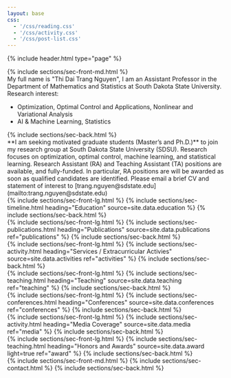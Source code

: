 ```yaml
---
layout: base
css:
  - '/css/reading.css'
  - '/css/activity.css'
  - '/css/post-list.css'
---
```


{% include header.html type="page" %}

<!-- intro -->
<section class="alt-color me-desc">
  {% include sections/sec-front-md.html %}
  <div class="me-description">
  My full name is "Thi Dai Trang Nguyen", I am an Assistant Professor in the Department of Mathematics and Statistics at South Dakota State University.
  </div>
  <div class="me-description">
    Research interest:
    <ul>
      <li>Optimization, Optimal Control and Applications, Nonlinear and Variational Analysis</li>
      <li> AI & Machine Learning, Statistics </li>
    </ul>
  </div>
  {% include sections/sec-back.html %}
</section>

<section class="announcement">
  <div class="container" markdown="1">
  **I am seeking motivated graduate students (Master’s and Ph.D.)** to join my research group at South Dakota State University (SDSU). Research focuses on optimization, optimal control, machine learning, and statistical learning.  Research Assistant (RA) and Teaching Assistant (TA) positions are available, and fully-funded. In particular, RA positions are will be awarded as soon as qualified candidates are identified. Please email a brief CV and statement of interest to [trang.nguyen@sdstate.edu](mailto:trang.nguyen@sdstate.edu)
  </div>
</section>

<!-- education -->
<section class="alt-color">
  {% include sections/sec-front-lg.html %}
  {% include sections/sec-timeline.html
    heading="Education"
    source=site.data.education
  %}
  {% include sections/sec-back.html %}
</section>

<!-- publications -->
<section class="alt-color">
  {% include sections/sec-front-lg.html %}
  {% include sections/sec-publications.html
    heading="Publications"
    source=site.data.publications
    ref="publications"
  %}
  {% include sections/sec-back.html %}
</section>

<!-- services / activities -->
<section class="alt-color">
  {% include sections/sec-front-lg.html %}
  {% include sections/sec-activity.html
    heading="Services / Extracurricular Activies"
    source=site.data.activities
    ref="activities"
  %}
  {% include sections/sec-back.html %}
</section>

<!-- teaching -->
<section class="alt-color">
  {% include sections/sec-front-lg.html %}
  {% include sections/sec-teaching.html
    heading="Teaching"
    source=site.data.teaching
    ref="teaching" %}
  {% include sections/sec-back.html %}
</section>

<!-- conferences -->
<section class="alt-color">
  {% include sections/sec-front-lg.html %}
  {% include sections/sec-conferences.html
    heading="Conferences"
    source=site.data.conferences
    ref="conferences"
  %}
  {% include sections/sec-back.html %}
</section>

<!-- Media Coverage -->
<section class="alt-color">
  {% include sections/sec-front-lg.html %}
  {% include sections/sec-activity.html
    heading="Media Coverage"
    source=site.data.media
    ref="media"
  %}
  {% include sections/sec-back.html %}
</section>

<!-- award -->
<section class="alt-color">
  {% include sections/sec-front-lg.html %}
  {% include sections/sec-teaching.html
    heading="Honors and Awards"
    source=site.data.award
    light=true
    ref="award" %}
  {% include sections/sec-back.html %}
</section>

<!-- contact -->
<section class="alt-color not-pb-0">
  {% include sections/sec-front-md.html %}
  {% include sections/sec-contact.html %}
  {% include sections/sec-back.html %}
</section>
